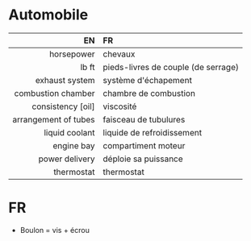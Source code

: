 # Automobile

EN         | FR
----------:|:-------
horsepower | chevaux
lb ft | pieds-livres de couple (de serrage)
exhaust system | système d'échapement
combustion chamber | chambre de combustion
consistency [oil] | viscosité
arrangement of tubes | faisceau de tubulures
liquid coolant | liquide de refroidissement
engine bay | compartiment moteur
power delivery | déploie sa puissance
thermostat | thermostat

# FR
* Boulon = vis + écrou
